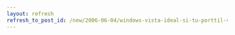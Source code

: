 ```yaml
---
layout: refresh
refresh_to_post_id: /new/2006-06-04/windows-vista-ideal-si-tu-porttil-va-sobrado-de-batera.html
---
```

